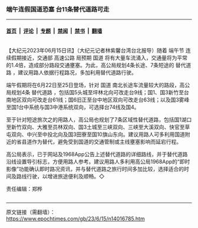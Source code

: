 ### 端午连假国道恐塞 台11条替代道路可走

---

#### [首页](../../../..?n14016785) &nbsp;|&nbsp; [评论](../../../../../epoch-comment?n14016785) &nbsp;|&nbsp; [专题](../../../../../epoch-special?n14016785) &nbsp;|&nbsp; [禁闻](../../../../../epoch-news?n14016785) &nbsp;|&nbsp; [禁书](../../../../../books?n14016785) &nbsp;|&nbsp; [翻墙](https://github.com/gfw-breaker/nogfw/blob/master/README.md?n14016785)


<div class="column" id="artbody" itemprop="articleBody">
 <!-- article content begin -->
 <p>
  【大纪元2023年06月15日讯】（大纪元记者林紫馨台湾台北报导）随着
  <ok href="https://www.epochtimes.com/gb/tag/%E7%AB%AF%E5%8D%88%E8%8A%82.html">
   端午节
  </ok>
  连续假期接近，交通部
  <ok href="https://www.epochtimes.com/gb/tag/%E9%AB%98%E9%80%9F%E5%85%AC%E8%B7%AF.html">
   高速公路
  </ok>
  局预期
  <ok href="https://www.epochtimes.com/gb/tag/%E5%9B%BD%E9%81%93.html">
   国道
  </ok>
  将有大量车流涌入，交通量将为平常的1.4倍，造成部分路段交通壅塞。为此，高公局规划4条长途、7条短途的
  <ok href="https://www.epochtimes.com/gb/tag/%E6%9B%BF%E4%BB%A3%E9%81%93%E8%B7%AF.html">
   替代道路
  </ok>
  ，建议用路人依据行程路况，多加利用替代道路行驶。
 </p>
 <p>
  端午假期将在6月22日至25日登场，针对
  <ok href="https://www.epochtimes.com/gb/tag/%E5%9B%BD%E9%81%93.html">
   国道
  </ok>
  南北长途车流量较大的路段，高公局规划4条
  <ok href="https://www.epochtimes.com/gb/tag/%E6%9B%BF%E4%BB%A3%E9%81%93%E8%B7%AF.html">
   替代道路
  </ok>
  ，包括国5头城至坪林北向可改走台9线；国1、国3新竹至台南地区双向可改走台61线；国6旧正至台中地区双向可改走台63线；以及国3雾峰至国1台中系统与国3中港系统双向，可选择台74线及国4。
 </p>
 <p>
  至于针对短途旅次之的用路人，高公局也规划了7条区域性替代道路，包括国1湖口至新竹双向、大雅至员林双向、国3土城至三峡双向、三峡至大溪双向、快官至草屯双向、中兴至中投北向及国3田寮至国10旗山东向。建议用路人可多利用国道附近的省县道作为替代，避免受到国道的交通管制或主线壅塞影响而延宕行程。
 </p>
 <p>
  高公局表示，已于网站及1968App公告上述替代道路的详细路线，并于替代道路沿线设置导引标志，方便用路人参考。建议用路人多利用高公局1968App的“即时影像”功能确认即时路况资讯，并与替代道路之旅行时间多加比较，选择适合的时间及路线行驶，以增进旅途便利及顺畅。◇
 </p>
 <p>
  责任编辑：郑桦
 </p>
 <!-- article content end -->
</div>


<img src='http://gfw-breaker.win/epoch-news/pages/ncid1349361/n14016785.md' width='0px' height='0px'/>

---

原文链接（需翻墙）：https://www.epochtimes.com/gb/23/6/15/n14016785.htm